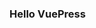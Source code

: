 ### Hello VuePress

<!--
图片的两种方式
<img :src="$withBase('/images/test.png')" alt="foo">

![Image from alias](~@images/test.png)

-->
